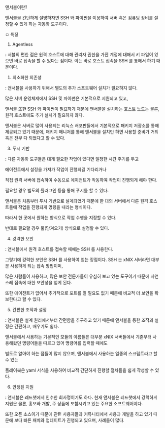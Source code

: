 앤서블이란?

앤서블을 간단하게 설명하자면 SSH 와 파이썬을 이용하여 서버 혹은 컴퓨팅 장비를 설정할 수 있게 하는 자동화 도구이다. 

ㅁ 특징

1. Agentless

: 서블의 편한 점은 원격 호스트에 대해 관리자 권한을 가진 계정에 대해서 키 파일이 있으면 바로 접속을 할 수 있다는 점이다. 이는 바로 호스트 접속을 SSH 를 통해서 하기 때문이다. 

1. 최소화한 의존성

: 앤서블을 사용하기 위해서 별도의 추가 소프트웨어 설치가 필요하지 않다.

많은 서버 운영체제에서 SSH 및 파이썬은 기본적으로 지원되고 있고,

앤서블 또한 SSH 와 파이썬이 필요하기 때문에 앤서블을 설치하는 호스트 노드는 물론, 원격 호스트에도 추가 설치가 필요하지 않다.

앤서블은 서버로 많이 사용되는 리눅스 배포판들에서 기본적으로 패키지 저장소를 통해 제공되고 있기 때문에, 패키지 매니저를 통해 앤서블을 설치만 하면 사용할 준비가 거의 혹은 전부 다 되었다고 할 수 있다.

3. 푸시 기반

: 다른 자동화 도구들은 대개 필요한 작업이 있다면 일정한 시간 주기를 두고

에이전트에서 설정을 가져가 작업이 진행되길 기다리거나 

직접 원격 서버에 접속하여 수동으로 에이전트가 작동하여 작업이 진행되게 해야 한다.

필요할 경우 별도의 플러그인 등을 통해 푸시를 할 수 있다.


앤서블은 처음부터 푸시 기반으로 설계되었기 때문에 한 대의 서버에서 다른 원격 호스트들에 작업을 진행되게 명령을 내리는 형식이다.

따라서 한 곳에서 원하는 방식으로 작업 수행을 지정할 수 있다.

반대로 필요할 경우 풀(당겨오기) 방식으로 설정할 수 있다.

4. 강력한 보안

: 앤서블에서 원격 호스트를 접속할 때에는 SSH 를 사용한다.

 그렇기에 강력한 보안은 SSH 를 사용하여 얻는 장점이다. SSH 는 xNIX 서버라면 대부분 사용하게 되는 접속 방법이며,
 
 많은 사람들이 사용하고, 많은 보안 전문가들이 유심히 보고 있는 도구이기 때문에 자연스레 접속에 대한 보안성을 얻게 된다.

또한 에이전트가 없어서 추가적으로 포트를 열 필요도 없기 때문에 비교적 더 보안을 확보한다고 할 수 있다.

 

5. 간편한 조작과 설정
   
: 앤서블은 설계 원리에서부터 간편함을 추구하고 있기 때문에 앤서블을 통한 조작과 설정은 간편하고, 배우기도 쉽다.

 앤서블에서 사용하는 기본적인 모듈의 이름들은 대부분 xNIX 서버들에서 기존부터 사용해왔던 명령어들을 따르고 있어 명령어를 입력할 때에도 
 
  별도로 알아야 하는 점들이 많지 않으며, 앤서블에서 사용하는 일종의 스크립트라고 할 수 있는
  
   플레이북은 yaml 서식을 사용하여 비교적 간단하게 진행할 절차들을 쉽게 작성할 수 있다.

 

6. 안정된 지원

: 앤서블은 레드햇에서 인수한 회사명이기도 하다. 현재 앤서블은 레드햇에서 강력하게 지원은 물론, 홍보와 개발, 주 상품에 포함시키고 있는 주요한 소프트웨어이다. 

또한 오픈 소스이기 때문에 관련 사용자들과 커뮤니티에서 사용과 개발을 하고 있기 때문에 보다 빠른 패치와 업데이트가 진행되고 있으며, 사례들이 많다.